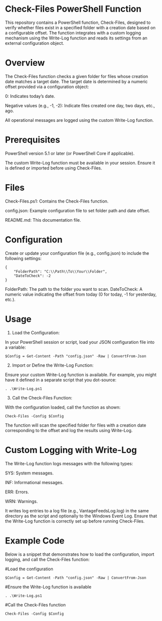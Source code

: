 # Check-Files PowerShell Function

This repository contains a PowerShell function, Check-Files, designed to verify whether files exist in a specified folder with a creation date based on a configurable offset. The function integrates with a custom logging mechanism using the Write-Log function and reads its settings from an external configuration object.

# Overview

The Check-Files function checks a given folder for files whose creation date matches a target date. The target date is determined by a numeric offset provided via a configuration object:

0: Indicates today’s date.

Negative values (e.g., -1, -2): Indicate files created one day, two days, etc., ago.

All operational messages are logged using the custom Write-Log function.

# Prerequisites

PowerShell version 5.1 or later (or PowerShell Core if applicable).

The custom Write-Log function must be available in your session. Ensure it is defined or imported before using Check-Files.

# Files

Check-Files.ps1: Contains the Check-Files function.

config.json: Example configuration file to set folder path and date offset.

README.md: This documentation file.

# Configuration

Create or update your configuration file (e.g., config.json) to include the following settings:

    {
		"FolderPath": "C:\\Path\\To\\Your\\Folder",	
		"DateToCheck": -2
	}
	
FolderPath: The path to the folder you want to scan.
DateToCheck: A numeric value indicating the offset from today (0 for today, -1 for yesterday, etc.).

# Usage
1. Load the Configuration:

In your PowerShell session or script, load your JSON configuration file into a variable:

	$Config = Get-Content -Path "config.json" -Raw | ConvertFrom-Json
	
2. Import or Define the Write-Log Function:

Ensure your custom Write-Log function is available. For example, you might have it defined in a separate script that you dot-source:

	. .\Write-Log.ps1

3. Call the Check-Files Function:

With the configuration loaded, call the function as shown:

	Check-Files -Config $Config

The function will scan the specified folder for files with a creation date corresponding to the offset and log the results using Write-Log.

# Custom Logging with Write-Log

The Write-Log function logs messages with the following types:

SYS: System messages.

INF: Informational messages.

ERR: Errors.

WRN: Warnings.

It writes log entries to a log file (e.g., VantageFeedsLog.log) in the same directory as the script and optionally to the Windows Event Log. Ensure that the Write-Log function is correctly set up before running Check-Files.

# Example Code
Below is a snippet that demonstrates how to load the configuration, import logging, and call the Check-Files function:

#Load the configuration

	$Config = Get-Content -Path "config.json" -Raw | ConvertFrom-Json

#Ensure the Write-Log function is available

	. .\Write-Log.ps1

#Call the Check-Files function

	Check-Files -Config $Config